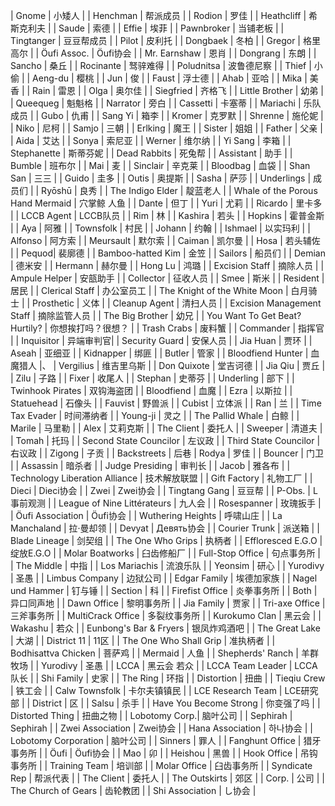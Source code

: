 | Gnome | 小矮人 |
| Henchman | 帮派成员 |
| Rodion | 罗佳 |
| Heathcliff | 希斯克利夫 |
| Saude | 索德 |
| Effie | 埃菲 |
| Pawnbroker | 当铺老板 |
| Tingtanger | 豆豆帮成员 |
| Pilot | 皮利托 |
| Dongbaek | 冬柏 |
| Gregor | 格里高尔 |
| Öufi Assoc. | Öufi协会 |
| Mr. Earnshaw | 恩肖 |
| Dongrang | 东朗 |
| Sancho | 桑丘 |
| Rocinante | 驽骍难得 |
| Poludnitsa | 波鲁德尼察 |
| Thief | 小偷 |
| Aeng-du | 樱桃 |
| Jun | 俊 |
| Faust | 浮士德 |
| Ahab | 亚哈 |
| Mika | 美香 |
| Rain | 雷恩 |
| Olga | 奥尔佳 |
| Siegfried | 齐格飞 |
| Little Brother | 幼弟 |
| Queequeg | 魁魁格 |
| Narrator | 旁白 |
| Cassetti | 卡塞蒂 |
| Mariachi | 乐队成员 |
| Gubo | 仇甫 |
| Sang Yi | 箱李 |
| Kromer | 克罗默 |
| Shrenne | 施伦妮 |
| Niko | 尼柯 |
| Samjo | 三朝 |
| Erlking | 魔王 |
| Sister | 姐姐 |
| Father | 父亲 |
| Aida | 艾达 |
| Sonya | 索尼亚 |
| Werner | 维尔纳 |
| Yi Sang | 李箱 |
| Stephanette | 斯蒂芬妮 |
| Dead Rabbits | 死兔帮 |
| Assistant | 助手 |
| Bumble | 班布尔 |
| Mai | 麦 |
| Sinclair | 辛克莱 |
| Bloodbag | 血袋 |
| Shan San | 三三 |
| Guido | 圭多 |
| Outis | 奥提斯 |
| Sasha | 萨莎 |
| Underlings | 成员们 |
| Ryōshū | 良秀 |
| The Indigo Elder | 靛蓝老人 |
| Whale of the Porous Hand Mermaid | 穴掌鲸 人鱼 |
| Dante | 但丁 |
| Yuri | 尤莉 |
| Ricardo | 里卡多 |
| LCCB Agent | LCCB队员 |
| Rim | 林 |
| Kashira | 若头 |
| Hopkins | 霍普金斯 |
| Aya | 阿雅 |
| Townsfolk | 村民 |
| Johann | 约翰 |
| Ishmael | 以实玛利 |
| Alfonso | 阿方索 |
| Meursault | 默尔索 |
| Caiman | 凯尔曼 |
| Hosa | 若头辅佐 |
| Pequod| 裴廓德 |
| Bamboo-hatted Kim | 金笠 |
| Sailors | 船员们 |
| Demian | 德米安 |
| Hermann | 赫尔曼 |
| Hong Lu | 鸿璐 |
| Excision Staff | 摘除人员 |
| Ampule Helper | 安瓿助手 |
| Collector | 征收人员 |
| Smee | 斯米 |
| Resident | 居民 |
| Clerical Staff | 办公室员工 |
| The Knight of the White Moon | 白月骑士 |
| Prosthetic | 义体 |
| Cleanup Agent | 清扫人员 |
| Excision Management Staff | 摘除监管人员 |
| The Big Brother | 幼兄 |
| You Want To Get Beat? Hurtily? | 你想挨打吗？很想？ |
| Trash Crabs | 废料蟹 |
| Commander | 指挥官 |
| Inquisitor | 异端审判官|
| Security Guard | 安保人员 |
| Jia Huan | 贾环 |
| Aseah | 亚细亚 |
| Kidnapper | 绑匪 |
| Butler | 管家 |
| Bloodfiend Hunter | 血魔猎人 |、
| Vergilius | 维吉里乌斯 |
| Don Quixote | 堂吉诃德 |
| Jia Qiu | 贾丘 |
| Zilu | 子路 |
| Fixer | 收尾人 |
| Stephan | 史蒂芬 |
| Underling | 部下 |
| Twinhook Pirates | 双钩海盗团 |
| Bloodfiend | 血魔 |
| Ezra | 以斯拉 |
| Statuehead | 石像头 |
| Fauvist | 野兽派 |
| Cubist | 立体派 |
| Ran | 兰 |
| Time Tax Evader | 时间滞纳者 |
| Young-ji | 灵之 |
| The Pallid Whale | 白鲸 |
| Marile | 马里勒 |
| Alex | 艾莉克斯 |
| The Client | 委托人 |
| Sweeper | 清道夫 |
| Tomah | 托玛 |
| Second State Councilor | 左议政 |
| Third State Councilor | 右议政 |
| Zigong | 子贡 |
| Backstreets | 后巷
| Rodya | 罗佳 |
| Bouncer | 门卫 |
| Assassin | 暗杀者 |
| Judge Presiding | 审判长 |
| Jacob | 雅各布 |
| Technology Liberation Alliance | 技术解放联盟 |
| Gift Factory | 礼物工厂 |
| Dieci | Dieci协会 |
| Zwei | Zwei协会 |
| Tingtang Gang | 豆豆帮 |
| P-Obs. | L事前观测 |
| League of Nine Littérateurs | 九人会 |
| Rosespanner | 玫瑰扳手 |
| Öufi Association | Öufi协会 |
| Wuthering Heights | 呼啸山庄 |
| La Manchaland | 拉·曼却领 |
| Devyat | Девять协会 |
| Courier Trunk | 派送箱 |
| Blade Lineage | 剑契组 |
| The One Who Grips | 执柄者 |
| Effloresced E.G.O | 绽放E.G.O |
| Molar Boatworks | 臼齿修船厂 |
| Full-Stop Office | 句点事务所 |
| The Middle | 中指 |
| Los Mariachis | 流浪乐队 |
| Yeonsim | 研心 |
| Yurodivy | 圣愚 |
| Limbus Company | 边狱公司 |
| Edgar Family | 埃德加家族 |
| Nagel und Hammer | 钉与锤 |
| Section | 科 |
| Firefist Office | 炎拳事务所 |
| Both | 异口同声地 |
| Dawn Office | 黎明事务所 |
| Jia Family | 贾家 |
| Tri-axe Office | 三斧事务所 |
| MultiCrack Office | 多裂纹事务所 |
| Kurokumo Clan | 黑云会 |
| Wakashu | 若众 |
| Eunbong's Bar & Fryers | 银凤炸鸡酒吧 |
| The Great Lake  | 大湖 |
| District 11 | 11区 |
| The One Who Shall Grip | 准执柄者 |
| Bodhisattva Chicken | 菩萨鸡 |
| Mermaid | 人鱼 |
| Shepherds' Ranch | 羊群牧场 |
| Yurodivy | 圣愚 |
| LCCA | 黑云会 若众 |
| LCCA Team Leader | LCCA队长 |
| Shi Family | 史家 |
| The Ring | 环指 |
| Distortion | 扭曲 |
| Tieqiu Crew | 铁工会 |
| Calw Townsfolk | 卡尔夫镇镇民 |
| LCE Research Team | LCE研究部 |
| District | 区 |
| Salsu | 杀手 |
| Have You Become Strong | 你变强了吗 |
| Distorted Thing | 扭曲之物 |
| Lobotomy Corp.| 脑叶公司 |
| Sephirah | Sephirah |
| Zwei Association | Zwei协会 |
| Hana Association | 하나协会 |
| Lobotomy Corporation | 脑叶公司 |
| Sinners | 罪人 |
| Fanghunt Office | 猎牙事务所 |
| Öufi | Öufi协会 |
| Mao | 卯 |
| Heishou | 黑兽 |
| Hook Office | 吊钩事务所 |
| Training Team | 培训部  |
| Molar Office | 臼齿事务所 |
| Syndicate Rep | 帮派代表 |
| The Client | 委托人 |
| The Outskirts | 郊区 |
| Corp. | 公司 |
| The Church of Gears | 齿轮教团 |
| Shi Association | し协会 |